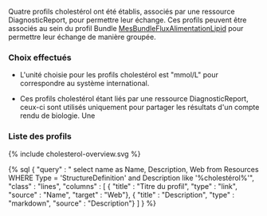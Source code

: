 
Quatre profils cholestérol ont été établis, associés par une ressource DiagnosticReport, pour permettre leur échange. 
Ces profils peuvent être associés au sein du profil Bundle [MesBundleFluxAlimentationLipid](./StructureDefinition-mesures-bundle-flux-alimentation-cholesterol.html) pour permettre leur échange de manière groupée.

### Choix effectués

* L'unité choisie pour les profils cholestérol est "mmol/L" pour correspondre au système international.

* Ces profils cholestérol étant liés par une ressource DiagnosticReport, ceux-ci sont utilisés uniquement pour partager les résultats d'un compte rendu de biologie. Une


### Liste des profils

<div class="figure" style="width:100%;">
    <p>{% include cholesterol-overview.svg %}</p>
</div>

{% sql {
  "query" : " select name as Name, Description, Web from Resources WHERE Type = 'StructureDefinition' and Description like '%cholestérol%'",
  "class" : "lines",
  "columns" : [
    { "title" : "Titre du profil", "type" : "link", "source" : "Name", "target" : "Web"},
    { "title" : "Description", "type" : "markdown", "source" : "Description"}
  ]
} %}
